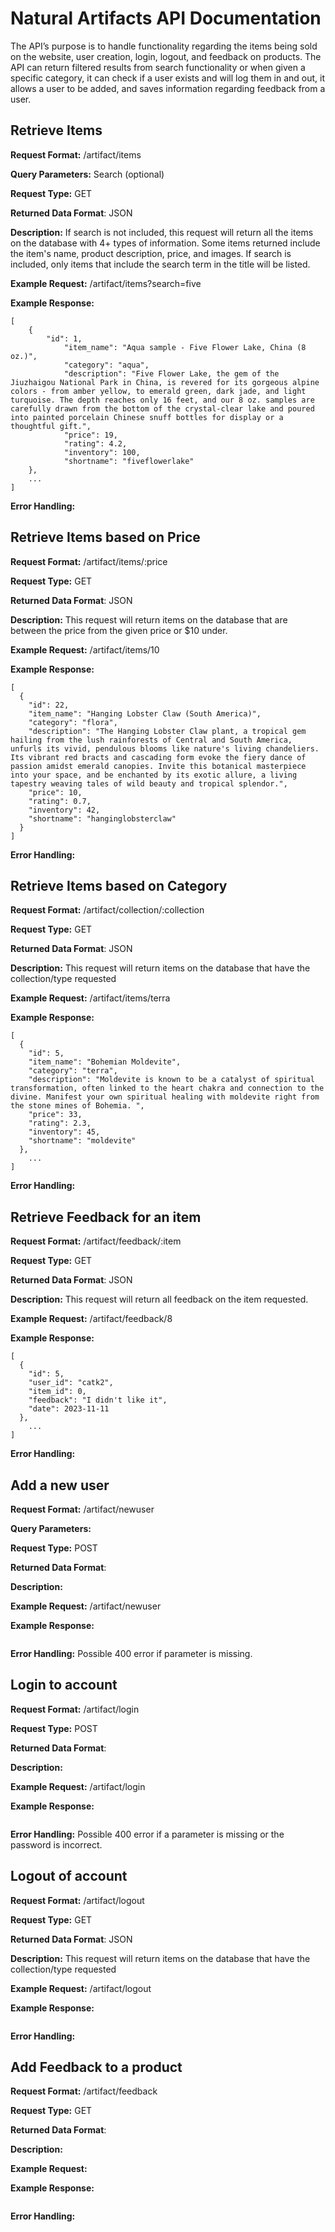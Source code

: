 # Natural Artifacts API Documentation
The API’s purpose is to handle functionality regarding the items being sold on the website, user creation, login, logout, and feedback on products.
The API can return filtered results from search functionality or when given a specific category, it can check if a user exists and will log them in and out, it allows a user to be added, and saves information regarding feedback from a user.


## Retrieve Items
**Request Format:** /artifact/items

**Query Parameters:** Search (optional)

**Request Type:** GET

**Returned Data Format**: JSON

**Description:** If search is not included, this request will return all the items on the database with 4+ types of information. Some items returned include the item's name, product description, price, and images. If search is included, only items that include the search term in the title will be listed.

**Example Request:** /artifact/items?search=five

**Example Response:**
```
[
	{
		"id": 1,
			"item_name": "Aqua sample - Five Flower Lake, China (8 oz.)",
			"category": "aqua",
			"description": "Five Flower Lake, the gem of the Jiuzhaigou National Park in China, is revered for its gorgeous alpine colors - from amber yellow, to emerald green, dark jade, and light turquoise. The depth reaches only 16 feet, and our 8 oz. samples are carefully drawn from the bottom of the crystal-clear lake and poured into painted porcelain Chinese snuff bottles for display or a thoughtful gift.",
			"price": 19,
			"rating": 4.2,
			"inventory": 100,
			"shortname": "fiveflowerlake"
	},
	...
]
```

**Error Handling:**



## Retrieve Items based on Price
**Request Format:** /artifact/items/:price

**Request Type:** GET

**Returned Data Format**: JSON

**Description:** This request will return items on the database that are between the price from the given price or $10 under.

**Example Request:** /artifact/items/10

**Example Response:**
```
[
  {
    "id": 22,
    "item_name": "Hanging Lobster Claw (South America)",
    "category": "flora",
    "description": "The Hanging Lobster Claw plant, a tropical gem hailing from the lush rainforests of Central and South America, unfurls its vivid, pendulous blooms like nature's living chandeliers. Its vibrant red bracts and cascading form evoke the fiery dance of passion amidst emerald canopies. Invite this botanical masterpiece into your space, and be enchanted by its exotic allure, a living tapestry weaving tales of wild beauty and tropical splendor.",
    "price": 10,
    "rating": 0.7,
    "inventory": 42,
    "shortname": "hanginglobsterclaw"
  }
]
```

**Error Handling:**



## Retrieve Items based on Category
**Request Format:** /artifact/collection/:collection

**Request Type:** GET

**Returned Data Format**: JSON

**Description:** This request will return items on the database that have the collection/type requested

**Example Request:** /artifact/items/terra

**Example Response:**
```
[
  {
    "id": 5,
    "item_name": "Bohemian Moldevite",
    "category": "terra",
    "description": "Moldevite is known to be a catalyst of spiritual transformation, often linked to the heart chakra and connection to the divine. Manifest your own spiritual healing with moldevite right from the stone mines of Bohemia. ",
    "price": 33,
    "rating": 2.3,
    "inventory": 45,
    "shortname": "moldevite"
  },
	...
]
```

**Error Handling:**



## Retrieve Feedback for an item
**Request Format:** /artifact/feedback/:item

**Request Type:** GET

**Returned Data Format**: JSON

**Description:** This request will return all feedback on the item requested.

**Example Request:** /artifact/feedback/8

**Example Response:**
```
[
  {
    "id": 5,
    "user_id": "catk2",
    "item_id": 0,
    "feedback": "I didn't like it",
    "date": 2023-11-11
  },
	...
]
```

**Error Handling:**



## Add a new user
**Request Format:** /artifact/newuser

**Query Parameters:**

**Request Type:** POST

**Returned Data Format**:

**Description:**

**Example Request:** /artifact/newuser

**Example Response:**
```
```

**Error Handling:**
Possible 400 error if parameter is missing.


## Login to account
**Request Format:** /artifact/login

**Request Type:** POST

**Returned Data Format**:

**Description:**

**Example Request:** /artifact/login

**Example Response:**
```

```

**Error Handling:**
Possible 400 error if a parameter is missing or the password is incorrect.


## Logout of account
**Request Format:** /artifact/logout

**Request Type:** GET

**Returned Data Format**: JSON

**Description:** This request will return items on the database that have the collection/type requested

**Example Request:** /artifact/logout

**Example Response:**
```
```

**Error Handling:**



## Add Feedback to a product
**Request Format:** /artifact/feedback

**Request Type:** GET

**Returned Data Format**:

**Description:**

**Example Request:**

**Example Response:**
```
```

**Error Handling:**